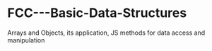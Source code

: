 # FCC---Basic-Data-Structures
Arrays and Objects, its application, JS methods for data access and manipulation
